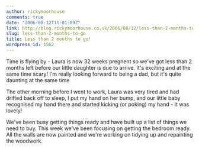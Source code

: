 ```yaml
---
author: rickymoorhouse
comments: true
date: "2006-08-12T11:01:09Z"
link: http://blog.rickymoorhouse.co.uk/2006/08/12/less-than-2-months-to-go/
slug: less-than-2-months-to-go
title: Less than 2 months to go!
wordpress_id: 1562
---
```


Time is flying by - Laura is now 32 weeks pregnent so we've got less than 2 months left before our little daughter is due to arrive. It's exciting and at the same time scary! I'm really looking forward to being a dad, but it's quite daunting at the same time





The other morning before I went to work, Laura was very tired and had drifted back off to sleep, I put my hand on her bump, and our little baby recognised my hand there and started kicking (or poking) my hand - It was lovely! 





We've been busy getting things ready and have built up a list of things we need to buy. This week we've been focusing on getting the bedroom ready. All the walls are now painted and we're working on tidying up and repainting the woodwork. 
